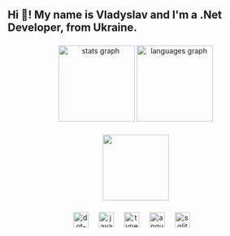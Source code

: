 <h2 align="left">Hi 👋! My name is Vladyslav and I'm a .Net Developer, from Ukraine.</h2>

###

<div align="center">
  <img src="https://github-readme-stats.vercel.app/api?username=Saitama267&hide_title=true&hide_rank=false&show_icons=true&include_all_commits=true&count_private=true&disable_animations=false&theme=cobalt&locale=en&hide_border=false" height="150" alt="stats graph"  />
  <img src="https://github-readme-stats.vercel.app/api/top-langs?username=Saitama267&locale=en&hide_title=false&layout=compact&card_width=320&langs_count=5&theme=cobalt&hide_border=false" height="150" alt="languages graph"  />
</div>

###
<div align="center">
  <img height="130" src="https://media1.giphy.com/media/v1.Y2lkPTc5MGI3NjExd2M0bXIyOTJmMnE4MmEwbGtjdjd2bm5kbTFpdWZxZzR2Njlma2FhZyZlcD12MV9naWZzX3NlYXJjaCZjdD1n/arbHBoiUWUgmc/source.gif"  />
</div>


###

<div align="center">
  <img src="https://skillicons.dev/icons?i=dotnet" height="30" alt="dot-net logo"  />
  <img width="12" />
  <img src="https://skillicons.dev/icons?i=js" height="30" alt="javascript logo"  />
  <img width="12" />
  <img src="https://skillicons.dev/icons?i=ts" height="30" alt="typescript logo"  />
  <img width="12" />
  <img src="https://skillicons.dev/icons?i=angular" height="30" alt="angularjs logo"  />
  <img width="12" />
  <img src="https://skillicons.dev/icons?i=sqlite" height="30" alt="sqlite logo"  />
  <img width="12" />
</div>

###

<br clear="both">

###
